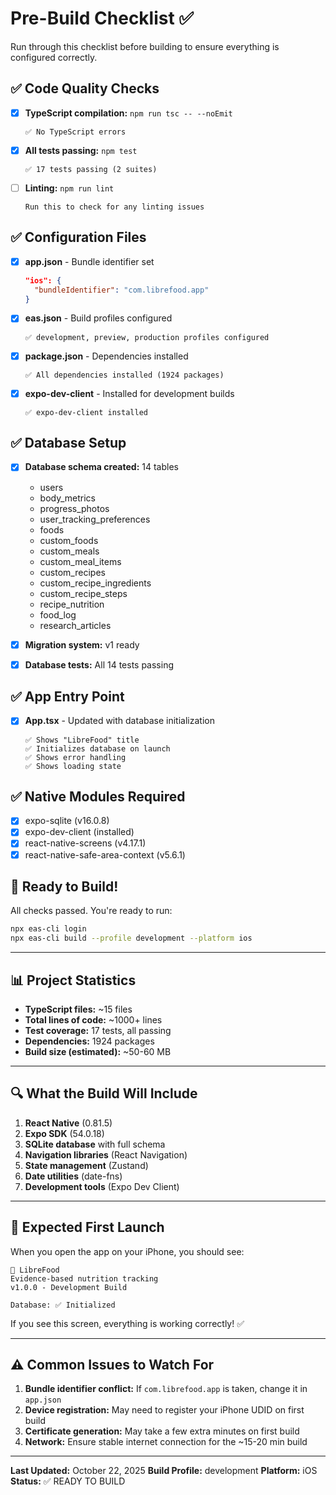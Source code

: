 # Pre-Build Checklist ✅

Run through this checklist before building to ensure everything is configured correctly.

## ✅ Code Quality Checks

- [x] **TypeScript compilation:** `npm run tsc -- --noEmit`
  ```
  ✅ No TypeScript errors
  ```

- [x] **All tests passing:** `npm test`
  ```
  ✅ 17 tests passing (2 suites)
  ```

- [ ] **Linting:** `npm run lint`
  ```
  Run this to check for any linting issues
  ```

## ✅ Configuration Files

- [x] **app.json** - Bundle identifier set
  ```json
  "ios": {
    "bundleIdentifier": "com.librefood.app"
  }
  ```

- [x] **eas.json** - Build profiles configured
  ```
  ✅ development, preview, production profiles configured
  ```

- [x] **package.json** - Dependencies installed
  ```
  ✅ All dependencies installed (1924 packages)
  ```

- [x] **expo-dev-client** - Installed for development builds
  ```
  ✅ expo-dev-client installed
  ```

## ✅ Database Setup

- [x] **Database schema created:** 14 tables
  - users
  - body_metrics
  - progress_photos
  - user_tracking_preferences
  - foods
  - custom_foods
  - custom_meals
  - custom_meal_items
  - custom_recipes
  - custom_recipe_ingredients
  - custom_recipe_steps
  - recipe_nutrition
  - food_log
  - research_articles

- [x] **Migration system:** v1 ready
- [x] **Database tests:** All 14 tests passing

## ✅ App Entry Point

- [x] **App.tsx** - Updated with database initialization
  ```tsx
  ✅ Shows "LibreFood" title
  ✅ Initializes database on launch
  ✅ Shows error handling
  ✅ Shows loading state
  ```

## ✅ Native Modules Required

- [x] expo-sqlite (v16.0.8)
- [x] expo-dev-client (installed)
- [x] react-native-screens (v4.17.1)
- [x] react-native-safe-area-context (v5.6.1)

## 🎯 Ready to Build!

All checks passed. You're ready to run:

```bash
npx eas-cli login
npx eas-cli build --profile development --platform ios
```

---

## 📊 Project Statistics

- **TypeScript files:** ~15 files
- **Total lines of code:** ~1000+ lines
- **Test coverage:** 17 tests, all passing
- **Dependencies:** 1924 packages
- **Build size (estimated):** ~50-60 MB

---

## 🔍 What the Build Will Include

1. **React Native** (0.81.5)
2. **Expo SDK** (54.0.18)
3. **SQLite database** with full schema
4. **Navigation libraries** (React Navigation)
5. **State management** (Zustand)
6. **Date utilities** (date-fns)
7. **Development tools** (Expo Dev Client)

---

## 📱 Expected First Launch

When you open the app on your iPhone, you should see:

```
🥗 LibreFood
Evidence-based nutrition tracking
v1.0.0 - Development Build

Database: ✅ Initialized
```

If you see this screen, everything is working correctly! ✅

---

## ⚠️ Common Issues to Watch For

1. **Bundle identifier conflict:** If `com.librefood.app` is taken, change it in `app.json`
2. **Device registration:** May need to register your iPhone UDID on first build
3. **Certificate generation:** May take a few extra minutes on first build
4. **Network:** Ensure stable internet connection for the ~15-20 min build

---

**Last Updated:** October 22, 2025
**Build Profile:** development
**Platform:** iOS
**Status:** ✅ READY TO BUILD
